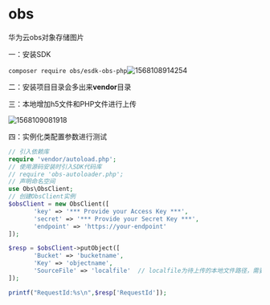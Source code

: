 # obs
华为云obs对象存储图片

一：安装SDK

 ```composer require obs/esdk-obs-php```![1568108914254](C:\Users\lrving\AppData\Roaming\Typora\typora-user-images\1568108914254.png)

二：安装项目目录会多出来**vendor**目录

三：本地增加h5文件和PHP文件进行上传

![1568109081918](C:\Users\lrving\AppData\Roaming\Typora\typora-user-images\1568109081918.png)

四：实例化类配置参数进行测试

```php
// 引入依赖库
require 'vendor/autoload.php';
// 使用源码安装时引入SDK代码库
// require 'obs-autoloader.php';
// 声明命名空间
use Obs\ObsClient;
// 创建ObsClient实例
$obsClient = new ObsClient([
       'key' => '*** Provide your Access Key ***',
       'secret' => '*** Provide your Secret Key ***',
       'endpoint' => 'https://your-endpoint'
]);

$resp = $obsClient->putObject([
       'Bucket' => 'bucketname',
       'Key' => 'objectname',
       'SourceFile' => 'localfile'  // localfile为待上传的本地文件路径，需要指定到具体的文件名
]);

printf("RequestId:%s\n",$resp['RequestId']);
```